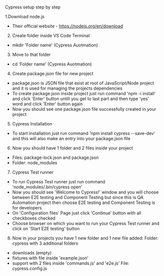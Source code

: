 Cypress setup step by step

1.Download node.js
- Their official website - https://nodejs.org/en/download
2. Create folder inside VS Code Terminal
- mkdir 'Folder name' (Cypress Auotmation)
3. Move to that folder
- cd 'Folder name' (Cypress Auotmation)
4. Create package.json file for new project
- package.json is JSON file that exist at root of JavaScript/Node project and 
it is used for managing the projects dependencies
- To create package.json inside project just run command 'npm -i install' and
click 'Enter' button untill you get to last part and then type 'yes' word and 
click 'Enter' button again
- Now you should see one package.json file successfully created in your project
5. Cypress Installation
- To start installation just run command 'npm install cypress --save-dev' and 
this will also make an entry into your package.json file
6. Now you should have 1 folder and 2 files inside your project
- Files: package-lock.json and package.json
- Folder: node_modules
7. Cypress Test runner
- To run Cypress Test runner just run command 'node_modules/.bin/cypress open'
- Now you should see 'Welcome to Cypress!' window and you will choose between E2E testing and Component Testing but
since this is QA Automation project then choose E2E testing and Component Testing is for developers
- On 'Configuration files' Page just click 'Continue' button with all checkboxes checked 
- Choose browser on which you want to run your Cypress Test runner and click on 'Start E2E testing' button
8. Now in your projects you have 1 new folder and 1 new file added:
Folder: cypress with 3 additional folders
- downloads (empty)
- fixtures with file inside 'example.json'
- support with 2 files inside 'commands.js' and 'e2e.js'
File: cypress.config.js






